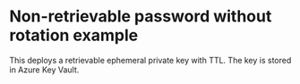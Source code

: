 # Non-retrievable password without rotation example

This deploys a retrievable ephemeral private key with TTL. The key is stored in Azure Key Vault.
